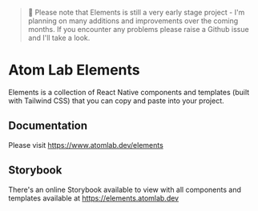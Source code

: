 > :construction: Please note that Elements is still a very early stage project - I'm planning on many additions and improvements over the coming months. If you encounter any problems please raise a Github issue and I'll take a look.

# Atom Lab Elements

Elements is a collection of React Native components and templates (built with Tailwind CSS) that you can copy and paste into your project.

## Documentation

Please visit https://www.atomlab.dev/elements

## Storybook

There's an online Storybook available to view with all components and templates available at https://elements.atomlab.dev
